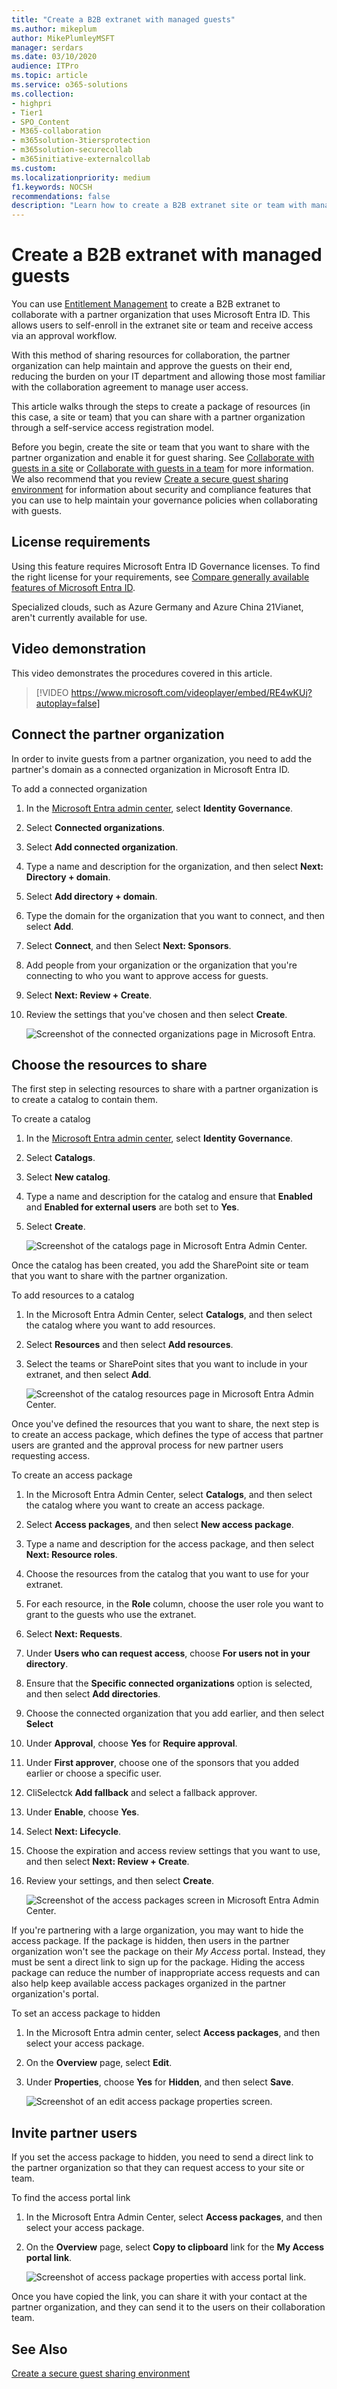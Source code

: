 ```yaml
---
title: "Create a B2B extranet with managed guests"
ms.author: mikeplum
author: MikePlumleyMSFT
manager: serdars
ms.date: 03/10/2020
audience: ITPro
ms.topic: article
ms.service: o365-solutions
ms.collection: 
- highpri
- Tier1
- SPO_Content
- M365-collaboration
- m365solution-3tiersprotection
- m365solution-securecollab
- m365initiative-externalcollab
ms.custom: 
ms.localizationpriority: medium
f1.keywords: NOCSH
recommendations: false
description: "Learn how to create a B2B extranet site or team with managed guests from a partner organization."
---
```


# Create a B2B extranet with managed guests

You can use [Entitlement Management](/azure/active-directory/governance/entitlement-management-overview) to create a B2B extranet to collaborate with a partner organization that uses Microsoft Entra ID. This allows users to self-enroll in the extranet site or team and receive access via an approval workflow.

With this method of sharing resources for collaboration, the partner organization can help maintain and approve the guests on their end, reducing the burden on your IT department and allowing those most familiar with the collaboration agreement to manage user access.

This article walks through the steps to create a package of resources (in this case, a site or team) that you can share with a partner organization through a self-service access registration model.

Before you begin, create the site or team that you want to share with the partner organization and enable it for guest sharing. See [Collaborate with guests in a site](collaborate-in-site.md) or [Collaborate with guests in a team](collaborate-as-team.md) for more information. We also recommend that you review [Create a secure guest sharing environment](create-secure-guest-sharing-environment.md) for information about security and compliance features that you can use to help maintain your governance policies when collaborating with guests.

## License requirements

Using this feature requires Microsoft Entra ID Governance licenses. To find the right license for your requirements, see [Compare generally available features of Microsoft Entra ID](https://www.microsoft.com/security/business/identity-access-management/azure-ad-pricing).

Specialized clouds, such as Azure Germany and Azure China 21Vianet, aren't currently available for use.

## Video demonstration

This video demonstrates the procedures covered in this article.

> [!VIDEO https://www.microsoft.com/videoplayer/embed/RE4wKUj?autoplay=false]

## Connect the partner organization

In order to invite guests from a partner organization, you need to add the partner's domain as a connected organization in Microsoft Entra ID.

To add a connected organization
1. In the [Microsoft Entra admin center](https://aad.portal.azure.com), select **Identity Governance**.
2. Select **Connected organizations**.
4. Select **Add connected organization**.
5. Type a name and description for the organization, and then select **Next: Directory + domain**.
6. Select **Add directory + domain**.
7. Type the domain for the organization that you want to connect, and then select **Add**.
8. Select **Connect**, and then Select **Next: Sponsors**.
9. Add people from your organization or the organization that you're connecting to who you want to approve access for guests.
10. Select **Next: Review + Create**.
11. Review the settings that you've chosen and then select **Create**.

    ![Screenshot of the connected organizations page in Microsoft Entra.](../media/identity-governance-connected-organizations.png)

## Choose the resources to share

The first step in selecting resources to share with a partner organization is to create a catalog to contain them.

To create a catalog
1. In the [Microsoft Entra admin center](https://aad.portal.azure.com), select **Identity Governance**.
2. Select **Catalogs**.
3. Select **New catalog**.
4. Type a name and description for the catalog and ensure that **Enabled** and **Enabled for external users** are both set to **Yes**.
5. Select **Create**.

   ![Screenshot of the catalogs page in Microsoft Entra Admin Center.](../media/identity-governance-catalogs.png)

Once the catalog has been created, you add the SharePoint site or team that you want to share with the partner organization.

To add resources to a catalog
1. In the Microsoft Entra Admin Center, select **Catalogs**, and then select the catalog where you want to add resources.
2. Select **Resources** and then select **Add resources**.
3. Select the teams or SharePoint sites that you want to include in your extranet, and then select **Add**.

   ![Screenshot of the catalog resources page in Microsoft Entra Admin Center.](../media/identity-governance-catalog-resource.png)

Once you've defined the resources that you want to share, the next step is to create an access package, which defines the type of access that partner users are granted and the approval process for new partner users requesting access.

To create an access package
1. In the Microsoft Entra Admin Center, select **Catalogs**, and then select the catalog where you want to create an access package.
2. Select **Access packages**, and then select **New access package**.
3. Type a name and description for the access package, and then select **Next: Resource roles**.
4. Choose the resources from the catalog that you want to use for your extranet.
5. For each resource, in the **Role** column, choose the user role you want to grant to the guests who use the extranet.
6. Select **Next: Requests**.
7. Under **Users who can request access**, choose **For users not in your directory**.
8. Ensure that the **Specific connected organizations** option is selected, and then select **Add directories**.
9. Choose the connected organization that you add earlier, and then select **Select**
10. Under **Approval**, choose **Yes** for **Require approval**.
11. Under **First approver**, choose one of the sponsors that you added earlier or choose a specific user.
12. CliSelectck **Add fallback** and select a fallback approver.
13. Under **Enable**, choose **Yes**.
14. Select **Next: Lifecycle**.
15. Choose the expiration and access review settings that you want to use, and then select **Next: Review + Create**.
16. Review your settings, and then select **Create**.

    ![Screenshot of the access packages screen in Microsoft Entra Admin Center.](../media/identity-governance-access-packages.png)

If you're partnering with a large organization, you may want to hide the access package. If the package is hidden, then users in the partner organization won't see the package on their *My Access* portal. Instead, they must be sent a direct link to sign up for the package. Hiding the access package can reduce the number of inappropriate access requests and can also help keep available access packages organized in the partner organization's portal.

To set an access package to hidden
1. In the Microsoft Entra admin center, select **Access packages**, and then select your access package.
2. On the **Overview** page, select **Edit**.
3. Under **Properties**, choose **Yes** for **Hidden**, and then select **Save**.

   ![Screenshot of an edit access package properties screen.](../media/identity-governance-access-package-hidden.png)

## Invite partner users

If you set the access package to hidden, you need to send a direct link to the partner organization so that they can request access to your site or team.

To find the access portal link
1. In the Microsoft Entra Admin Center, select **Access packages**, and then select your access package.
2. On the **Overview** page, select **Copy to clipboard** link for the **My Access portal link**.

   ![Screenshot of access package properties with access portal link.](../media/identity-governance-access-portal-link.png)

Once you have copied the link, you can share it with your contact at the partner organization, and they can send it to the users on their collaboration team.

## See Also

[Create a secure guest sharing environment](create-secure-guest-sharing-environment.md)
